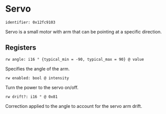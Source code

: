 # Servo

    identifier: 0x12fc9103

Servo is a small motor with arm that can be pointing at a specific direction.

## Registers

    rw angle: i16 ° {typical_min = -90, typical_max = 90} @ value

Specifies the angle of the arm.

    rw enabled: bool @ intensity

Turn the power to the servo on/off.

    rw drift?: i16 ° @ 0x81

Correction applied to the angle to account for the servo arm drift.
